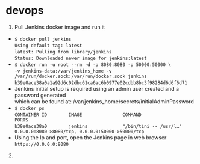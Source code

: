 # devops

1. Pull Jenkins docker image and run it
* `$ docker pull jenkins`  
`Using default tag: latest`  
`latest: Pulling from library/jenkins`  
`Status: Downloaded newer image for jenkins:latest`
* `$ docker run -u root --rm -d -p 8080:8080 -p 50000:50000 \`  
`-v jenkins-data:/var/jenkins_home -v /var/run/docker.sock:/var/run/docker.sock jenkins`  
`b39e0ace38a0a1a92d6c02dbc61ca6ac6b0977e02cdbb8bc3f98284d6d6f6d71`  
* Jenkins initial setup is required using an admin user created and a password generated   
which can be found at: /var/jenkins_home/secrets/initialAdminPassword  
* `$ docker ps`  
`CONTAINER ID        IMAGE               COMMAND                        PORTS`  
`b39e0ace38a0        jenkins             "/bin/tini -- /usr/l…"   0.0.0.0:8080->8080/tcp, 0.0.0.0:50000->50000/tcp`
* Using the Ip and port, open the Jenkins page in web browser    
`https://0.0.0.0:8080`
2.
